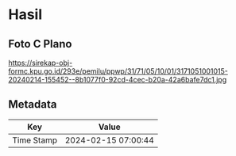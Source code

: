 # Hasil

## Foto C Plano

https://sirekap-obj-formc.kpu.go.id/293e/pemilu/ppwp/31/71/05/10/01/3171051001015-20240214-155452--8b1077f0-92cd-4cec-b20a-42a6bafe7dc1.jpg


## Metadata

| Key        | Value               |
| ---------- | ------------------- |
| Time Stamp | 2024-02-15 07:00:44 |



